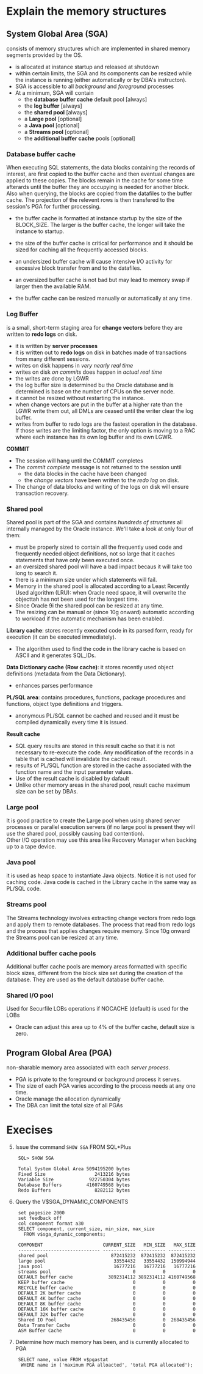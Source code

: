 # Explain the memory structures

## System Global Area (SGA) 
consists of memory structures which are implemented in  shared memory segments provided by the OS.  

- is allocated at instance startup and released at shutdown  
- within certain limits, the SGA and its components can be resized while the instance is running (either automatically or by DBA's instructon).  
- SGA is accessible to all _background_ and _foreground_ processes
- At a minimum, SGA will contain
     + the **database buffer cache** default pool [always]
     + the **log buffer** [always]
     + the **shared pool** [always]
     + a **Large pool** [optional]
     + a **Java pool** [optional]
     + a **Streams pool** [optional]
     + the **additional buffer cache** pools [optional]

### Database buffer cache
When executing SQL statements, the data blocks containing the records of interest, are first copied to the buffer cache and then eventual changes are applied to these copies. The blocks remain in the cache for some time afterards until the buffer they are occupying is needed for another block.  
Also when querying, the blocks are copied from the datafiles to the buffer cache. The projection of the relevent rows is then transfered to the session's PGA for further processing.

- the buffer cache is formatted at instance startup by the size of the BLOCK_SIZE. The larger is the buffer cache, the longer will take the instance to startup.

- the size of the buffer cache is critical for performance and it should be sized for caching all the frequently accessed blocks.

- an undersized buffer cache will cause intensive I/O activity for excessive block transfer from and to the datafiles.

- an oversized buffer cache is not bad but may lead to memory swap if larger then the available RAM.

- the buffer cache can be resized manually or automatically at any time.

### Log Buffer
is a small, short-term staging area for **change vectors** before they are written to **redo logs** on disk.

- it is written by **server processes**
- it is written out to **redo logs** on disk in batches made of transactions from many different sessions.
- writes on disk happens in _very nearly real time_
- writes on disk _on commits_ does happen in _actual real time_
- the writes are done by LGWR
- the log buffer size is determined bu the Oracle database and is determined is base on the number of CPUs on the server node.
- it cannot be resized without restarting the instance.
- when change vectors are put in the buffer at a higher rate than the LGWR write them out, all DMLs are ceased until the writer clear the log buffer.
- writes from buffer to redo logs are the fastest operation in the database. If those writes are the limiting factor, the only option is moving to a RAC where each instance has its own log buffer and its own LGWR.

**COMMIT**

- The session will hang until the COMMIT completes
- The _commit complete_ message is not returned to the session until
  - the data blocks in the cache have been changed
  - the _change vectors_ have been written to the _redo log_ on disk. 
- The change of data blocks and writing of the logs on disk will ensure transaction recovery.

### Shared pool

Shared pool is part of the SGA and contains _hundreds of structures_ all internally managed by the Oracle instance. We'll take a look at only four of them:
- must be properly sized to contain all the frequently used code and frequently needed object definitions, not so large that it caches statements that have only been executed once.
- an oversized shared pool will have a bad impact becaus it will take too long to search it.
- there is a minimum size under which statements will fail.
- Memory in the shared pool is allocated according to a Least Recently Used algorithm (LRU): when Oracle need space, it will overwrite the objecttah has not been used for the longest time.
- Since Oracle 9i the shared pool can be resized at any time.
- The resizing can be manual or (since 10g onward) automatic according to workload if the automatic mechanism has been enabled.

**Library cache**: stores recently executed code in its parsed form, ready for execution (it can be executed immediately).
- The algorithm used to find the code in the library cache is based on ASCII and it generates SQL_IDs.

**Data Dictionary cache (Row cache)**: it stores recently used object definitions (metadata from the Data Dictionary).
- enhances parses performance

**PL/SQL area**: contains procedures, functions, package procedures and functions, object type definitions and triggers.
- anonymous PL/SQL cannot be cached and reused and it must be compiled dynamically every time it is issued.

**Result cache** 
- SQL query results are stored in this result cache so that it is not necessary to re-execute the code. Any modification of the records in a table that is cached will invalidate the cached result.
- results of PL/SQL function are stored in the cache associated with the function name and the input parameter values.
- Use of the result cache is disabled by dafault
- Unlike other memory areas in the shared pool, result cache maximum size can be set by DBAs. 

### Large pool
 It is good practice to create the Large pool when using shared server processes or parallel execution servers (if no large pool is present they will use the shared pool, possibly causing bad contention).  
Other I/O operation may use this area like Recovery Manager when backing up to a tape device.

### Java pool
 it is used as heap space to instantiate Java objects. Notice it is not used for caching code. Java code is cached in the Library cache in the same way as PL/SQL code.

### Streams pool
The Streams technology involves extracting change vectors from redo logs and apply them to remote databases. The process that read from redo logs and the process that applies changes require memory. Since 10g onward the Streams pool can be resized at any time.

### Additional buffer cache pools
Additional buffer cache pools are memory areas formatted with specific block sizes, different from the block size set during the creation of the database.
They are used as the default database buffer cache.
### Shared I/O pool
Used for Securfile LOBs operations if NOCACHE (default) is used for the LOBs

- Oracle can adjust this area up to 4% of the buffer cache, default size is zero.

## Program Global Area (PGA)
non-sharable memory area associated with each _server process_.  
- PGA is private to the foreground or background process it serves.  
- The size of each PGA varies according to the process needs at any one time.  
- Oracle manage the allocation dynamically  
- The DBA can limit the total size of all PGAs  

# Execises

5. Issue the command `SHOW SGA` FROM SQL*Plus

        SQL> SHOW SGA

        Total System Global Area 5094195200 bytes                                       
        Fixed Size                  2413216 bytes                                       
        Variable Size             922750304 bytes                                       
        Database Buffers         4160749568 bytes                                       
        Redo Buffers                8282112 bytes                                       

6. Query the V$SGA_DYNAMIC_COMPONENTS

        set pagesize 2000
        set feedback off
        col component format a30
        SELECT component, current_size, min_size, max_size
          FROM v$sga_dynamic_components;
        
        COMPONENT                      CURRENT_SIZE   MIN_SIZE   MAX_SIZE               
        ------------------------------ ------------ ---------- ----------               
        shared pool                       872415232  872415232  872415232               
        large pool                         33554432   33554432  150994944               
        java pool                          16777216   16777216   16777216               
        streams pool                              0          0          0               
        DEFAULT buffer cache             3892314112 3892314112 4160749568               
        KEEP buffer cache                         0          0          0               
        RECYCLE buffer cache                      0          0          0               
        DEFAULT 2K buffer cache                   0          0          0               
        DEFAULT 4K buffer cache                   0          0          0               
        DEFAULT 8K buffer cache                   0          0          0               
        DEFAULT 16K buffer cache                  0          0          0               
        DEFAULT 32K buffer cache                  0          0          0               
        Shared IO Pool                    268435456          0  268435456               
        Data Transfer Cache                       0          0          0               
        ASM Buffer Cache                          0          0          0               

7. Determine how much memory has been, and is currently allocated to PGA

        SELECT name, value FROM v$pgastat 
         WHERE name in ('maximum PGA alloacted', 'total PGA allocated'); 

